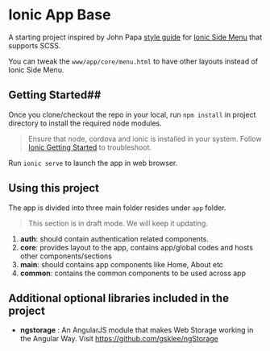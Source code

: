 Ionic App Base
=====================

A starting project inspired by John Papa [style guide](https://github.com/johnpapa/angular-styleguide/blob/master/a1/README.md) for [Ionic Side Menu](http://ionicframework.com/docs/api/directive/ionSideMenus/) that supports SCSS. 

You can tweak the `www/app/core/menu.html` to have other layouts instead of Ionic Side Menu.

## Getting Started##

Once you clone/checkout the repo in your local, run `npm install` in project directory to install the required node modules. 

>Ensure that node, cordova and ionic is installed in your system. Follow [Ionic Getting Started](http://ionicframework.com/getting-started/) to troubleshoot.

Run `ionic serve` to launch the app in web browser.

## Using this project

The app is divided into three main folder resides under `app` folder.  
> This section is in draft mode. We will keep it updating.

1. __auth__: should contain authentication related components.
2. __core__: provides layout to the app, contains app/global codes and hosts other components/sections
3. __main__: should contains app components like Home, About etc
4. __common__: contains the common components to be used across app


## Additional optional libraries included in the project

* __ngstorage__ : An AngularJS module that makes Web Storage working in the Angular Way. Visit https://github.com/gsklee/ngStorage
